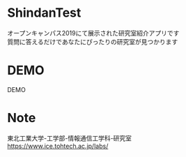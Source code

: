 # ShindanTest

オープンキャンパス2019にて展示された研究室紹介アプリです  
質問に答えるだけであなたにぴったりの研究室が見つかります

# DEMO
 
DEMO

# Note
 
東北工業大学-工学部-情報通信工学科-研究室  
https://www.ice.tohtech.ac.jp/labs/
